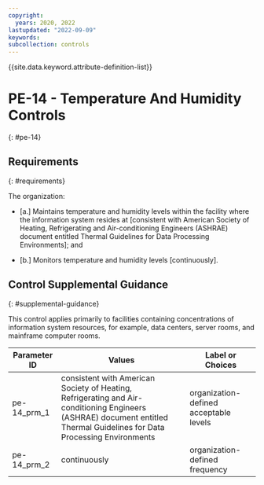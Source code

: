 ```yaml
---
copyright:
  years: 2020, 2022
lastupdated: "2022-09-09"
keywords: 
subcollection: controls
---
```


{{site.data.keyword.attribute-definition-list}}

# PE-14 - Temperature And Humidity Controls
{: #pe-14}

## Requirements
{: #requirements}

The organization:

- \[a.\] Maintains temperature and humidity levels within the facility where the information system resides at [consistent with American Society of Heating, Refrigerating and Air-conditioning Engineers (ASHRAE) document entitled Thermal Guidelines for Data Processing Environments]; and

- \[b.\] Monitors temperature and humidity levels [continuously].

## Control Supplemental Guidance
{: #supplemental-guidance}

This control applies primarily to facilities containing concentrations of information system resources, for example, data centers, server rooms, and mainframe computer rooms.

| Parameter ID | Values | Label or Choices |
|---|---|---|
| pe-14_prm_1 | consistent with American Society of Heating, Refrigerating and Air-conditioning Engineers (ASHRAE) document entitled Thermal Guidelines for Data Processing Environments | organization-defined acceptable levels |
| pe-14_prm_2 | continuously | organization-defined frequency |


